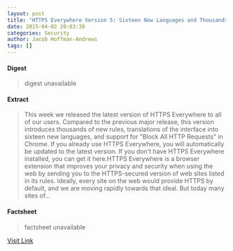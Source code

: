 ```yaml
---
layout: post
title: "HTTPS Everywhere Version 5: Sixteen New Languages and Thousands of New Rules"
date: 2015-04-02 20:03:39
categories: Security
author: Jacob Hoffman-Andrews
tags: []
---
```



#### Digest
>digest unavailable

#### Extract
>This week we released the latest version of HTTPS Everywhere to all of our users. Compared to the previous major release, this version introduces thousands of new rules, translations of the interface into sixteen new languages, and support for "Block All HTTP Requests" in Chrome. If you already use HTTPS Everywhere, you will automatically be updated to the latest version. If you don't have HTTPS Everywhere installed, you can get it here.HTTPS Everywhere is a browser extension that improves your privacy and security when using the web by sending you to the HTTPS-secured version of web sites listed in its rules. Ideally, every site on the web would provide HTTPS by default, and we are moving rapidly towards that ideal. But today many sites of...

#### Factsheet
>factsheet unavailable

[Visit Link](https://www.eff.org/deeplinks/2015/03/https-everywhere-version-5-sixteen-new-languages-and-thousands-new-rules)


